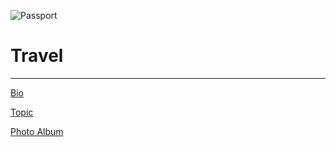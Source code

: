 ![Passport](https://jaal32.github.io/IMG_3630.jpg)

# Travel

--------------------------------

[Bio](https://jaal32.github.io/bio)


[Topic](https://jaal32.github.io/topic)


[Photo Album](PhotoAlbum)
